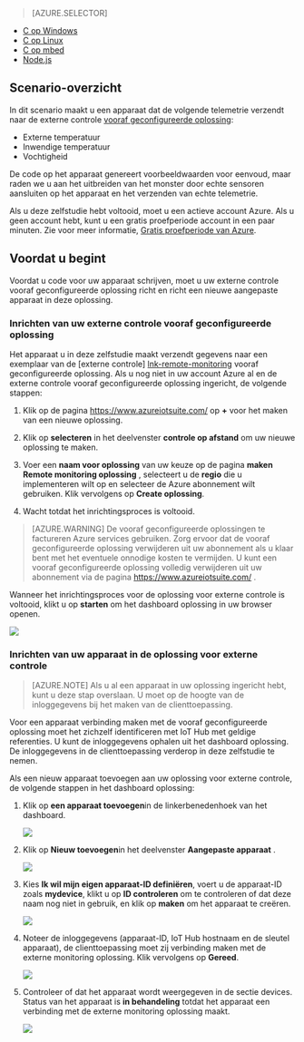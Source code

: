 > [AZURE.SELECTOR]
- [C op Windows](../articles/iot-suite/iot-suite-connecting-devices.md)
- [C op Linux](../articles/iot-suite/iot-suite-connecting-devices-linux.md)
- [C op mbed](../articles/iot-suite/iot-suite-connecting-devices-mbed.md)
- [Node.js](../articles/iot-suite/iot-suite-connecting-devices-node.md)

## <a name="scenario-overview"></a>Scenario-overzicht

In dit scenario maakt u een apparaat dat de volgende telemetrie verzendt naar de externe controle [vooraf geconfigureerde oplossing][lnk-what-are-preconfig-solutions]:

- Externe temperatuur
- Inwendige temperatuur
- Vochtigheid

De code op het apparaat genereert voorbeeldwaarden voor eenvoud, maar raden we u aan het uitbreiden van het monster door echte sensoren aansluiten op het apparaat en het verzenden van echte telemetrie.

Als u deze zelfstudie hebt voltooid, moet u een actieve account Azure. Als u geen account hebt, kunt u een gratis proefperiode account in een paar minuten. Zie voor meer informatie, [Gratis proefperiode van Azure][lnk-free-trial].

## <a name="before-you-start"></a>Voordat u begint

Voordat u code voor uw apparaat schrijven, moet u uw externe controle vooraf geconfigureerde oplossing richt en richt een nieuwe aangepaste apparaat in deze oplossing.

### <a name="provision-your-remote-monitoring-preconfigured-solution"></a>Inrichten van uw externe controle vooraf geconfigureerde oplossing

Het apparaat u in deze zelfstudie maakt verzendt gegevens naar een exemplaar van de [externe controle] [ lnk-remote-monitoring] vooraf geconfigureerde oplossing. Als u nog niet in uw account Azure al en de externe controle vooraf geconfigureerde oplossing ingericht, de volgende stappen:

1. Klik op de pagina <https://www.azureiotsuite.com/> op **+** voor het maken van een nieuwe oplossing.

2. Klik op **selecteren** in het deelvenster **controle op afstand** om uw nieuwe oplossing te maken.

3. Voer een **naam voor oplossing** van uw keuze op de pagina **maken Remote monitoring oplossing** , selecteert u de **regio** die u implementeren wilt op en selecteer de Azure abonnement wilt gebruiken. Klik vervolgens op **Create oplossing**.

4. Wacht totdat het inrichtingsproces is voltooid.

> [AZURE.WARNING] De vooraf geconfigureerde oplossingen te factureren Azure services gebruiken. Zorg ervoor dat de vooraf geconfigureerde oplossing verwijderen uit uw abonnement als u klaar bent met het eventuele onnodige kosten te vermijden. U kunt een vooraf geconfigureerde oplossing volledig verwijderen uit uw abonnement via de pagina <https://www.azureiotsuite.com/> .

Wanneer het inrichtingsproces voor de oplossing voor externe controle is voltooid, klikt u op **starten** om het dashboard oplossing in uw browser openen.

![][img-dashboard]

### <a name="provision-your-device-in-the-remote-monitoring-solution"></a>Inrichten van uw apparaat in de oplossing voor externe controle

> [AZURE.NOTE] Als u al een apparaat in uw oplossing ingericht hebt, kunt u deze stap overslaan. U moet op de hoogte van de inloggegevens bij het maken van de clienttoepassing.

Voor een apparaat verbinding maken met de vooraf geconfigureerde oplossing moet het zichzelf identificeren met IoT Hub met geldige referenties. U kunt de inloggegevens ophalen uit het dashboard oplossing. De inloggegevens in de clienttoepassing verderop in deze zelfstudie te nemen. 

Als een nieuw apparaat toevoegen aan uw oplossing voor externe controle, de volgende stappen in het dashboard oplossing:

1.  Klik op **een apparaat toevoegen**in de linkerbenedenhoek van het dashboard.

    ![][1]

2.  Klik op **Nieuw toevoegen**in het deelvenster **Aangepaste apparaat** .

    ![][2]

3.  Kies **Ik wil mijn eigen apparaat-ID definiëren**, voert u de apparaat-ID zoals **mydevice**, klikt u op **ID controleren** om te controleren of dat deze naam nog niet in gebruik, en klik op **maken** om het apparaat te creëren.

    ![][3]

5. Noteer de inloggegevens (apparaat-ID, IoT Hub hostnaam en de sleutel apparaat), de clienttoepassing moet zij verbinding maken met de externe monitoring oplossing. Klik vervolgens op **Gereed**.

    ![][4]

6. Controleer of dat het apparaat wordt weergegeven in de sectie devices. Status van het apparaat is **in behandeling** totdat het apparaat een verbinding met de externe monitoring oplossing maakt.

    ![][5]

[img-dashboard]: ./media/iot-suite-selector-connecting/dashboard.png
[1]: ./media/iot-suite-selector-connecting/suite0.png
[2]: ./media/iot-suite-selector-connecting/suite1.png
[3]: ./media/iot-suite-selector-connecting/suite2.png
[4]: ./media/iot-suite-selector-connecting/suite3.png
[5]: ./media/iot-suite-selector-connecting/suite5.png

[lnk-what-are-preconfig-solutions]: ../articles/iot-suite/iot-suite-what-are-preconfigured-solutions.md
[lnk-remote-monitoring]: ../articles/iot-suite/iot-suite-remote-monitoring-sample-walkthrough.md
[lnk-free-trial]: http://azure.microsoft.com/pricing/free-trial/